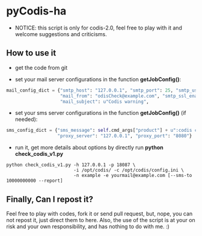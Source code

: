 # pyCodis-ha

* NOTICE: this script is only for codis-2.0, feel free to play with it and welcome suggestions and criticisms.

## How to use it

* get the code from git

* set your mail server configurations in the function **getJobConfig()**:

```python
mail_config_dict = {"smtp_host": "127.0.0.1", "smtp_port": 25, "smtp_user": "xxx", "smtp_password": "xxx", 
                    "mail_from": "odisCheck@example.com", "smtp_ssl_enable": False, 
                    "mail_subject": u"Codis warning",
```

* set your sms server configurations in the function **getJobConfig()** (if needed):

```python
sms_config_dict = {"sms_message": self.cmd_args["product"] + u":codis cluster has some problems.",
                   "proxy_server": "127.0.0.1", "proxy_port": "8080"}
```

* run it, get more details about options by directly run **python check_codis_v1.py**
```shell
python check_codis_v1.py -h 127.0.0.1 -p 18087 \
                         -i /opt/codis/ -c /opt/codis/config.ini \
                         -n example -e yourmail@example.com [--sms-to 10000000000 --report]
```
## Finally, Can I repost it?

Feel free to play with codes, fork it or send pull request, but, nope, you can not repost it, just direct them to here. Also, the use of the script is at your on risk and your own responsibility, and has nothing to do with me. :)
